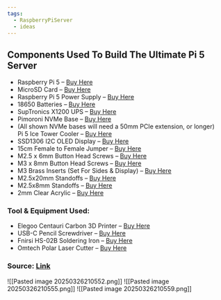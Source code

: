 ```yaml
---
tags:
  - RaspberryPiServer
  - ideas
---
```

## Components Used To Build The Ultimate Pi 5 Server

- Raspberry Pi 5 – [Buy Here](https://amzn.to/4fZFZ7t)
- MicroSD Card – [Buy Here](https://amzn.to/3Vn1sis)
- Raspberry Pi 5 Power Supply – [Buy Here](https://amzn.to/3D36Hxs)
- 18650 Batteries – [Buy Here](https://amzn.to/4bH7KQO)
- SupTronics X1200 UPS – [Buy Here](https://amzn.to/42XWyx6)
- Pimoroni NVMe Base – [Buy Here](https://amzn.to/3QiKOOb)
- (All shown NVMe bases will need a 50mm PCIe extension, or longer)  
    Pi 5 Ice Tower Cooler – [Buy Here](https://amzn.to/4gKStiQ)
- SSD1306 I2C OLED Display – [Buy Here](https://amzn.to/411zJGg)
- 15cm Female to Female Jumper – [Buy Here](https://amzn.to/3X7ATPj)
- M2.5 x 6mm Button Head Screws – [Buy Here](https://amzn.to/4ipJntQ)
- M3 x 8mm Button Head Screws – [Buy Here](https://amzn.to/4154aLF)
- M3 Brass Inserts (Set For Sides & Display) – [Buy Here](https://amzn.to/3Qnw9kS)
- M2.5x20mm Standoffs – [Buy Here](https://amzn.to/41XSLPh)
- M2.5x8mm Standoffs – [Buy Here](https://amzn.to/4kDn3hz)
- 2mm Clear Acrylic – [Buy Here](https://amzn.to/4gniKUE)

### Tool & Equipment Used:

- Elegoo Centauri Carbon 3D Printer – [Buy Here](https://elegoo.sjv.io/Z6yJXR)
- USB-C Pencil Screwdriver – [Buy Here](https://amzn.to/3WWaMf1)
- Fnirsi HS-02B Soldering Iron – [Buy Here](https://s.click.aliexpress.com/e/_oEKdlJL)
- Omtech Polar Laser Cutter – [Buy Here](https://bit.ly/4dIuYXg)

### Source: [Link](https://www.the-diy-life.com/ultimate-raspberry-pi-5-desktop-server-with-ups-nvme-drive-stats-display/)

![[Pasted image 20250326210552.png]]
![[Pasted image 20250326210555.png]]
![[Pasted image 20250326210559.png]]